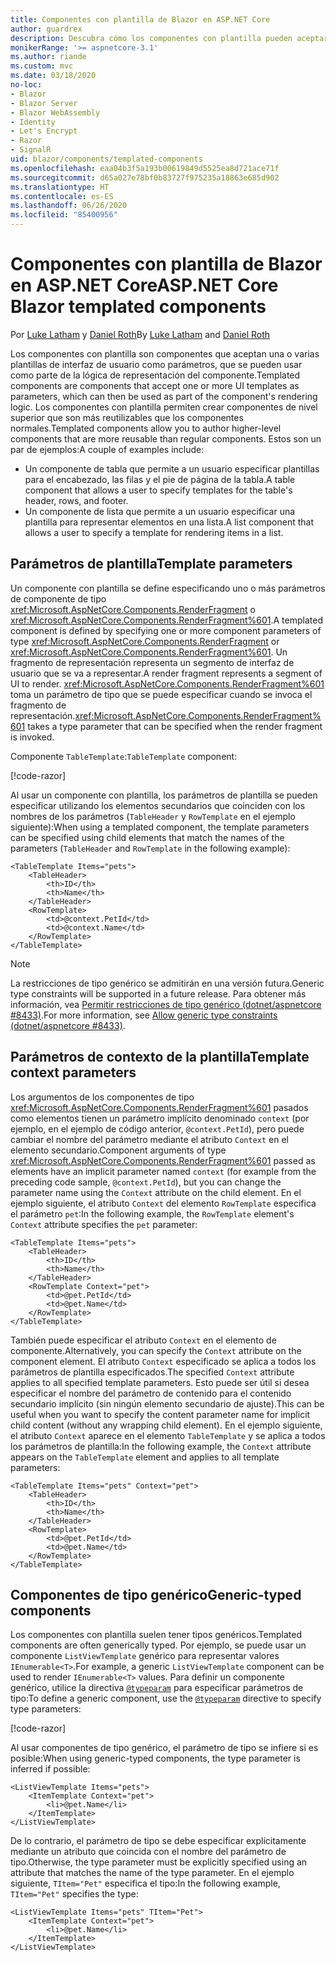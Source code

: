 ```yaml
---
title: Componentes con plantilla de Blazor en ASP.NET Core
author: guardrex
description: Descubra cómo los componentes con plantilla pueden aceptar una o varias plantillas de interfaz de usuario como parámetros, que se pueden usar como parte de la lógica de representación del componente.
monikerRange: '>= aspnetcore-3.1'
ms.author: riande
ms.custom: mvc
ms.date: 03/18/2020
no-loc:
- Blazor
- Blazor Server
- Blazor WebAssembly
- Identity
- Let's Encrypt
- Razor
- SignalR
uid: blazor/components/templated-components
ms.openlocfilehash: eaa04b3f5a193b00619849d5525ea8d721ace71f
ms.sourcegitcommit: d65a027e78bf0b83727f975235a18863e685d902
ms.translationtype: HT
ms.contentlocale: es-ES
ms.lasthandoff: 06/26/2020
ms.locfileid: "85400956"
---
```

# <a name="aspnet-core-blazor-templated-components"></a><span data-ttu-id="8fd3d-103">Componentes con plantilla de Blazor en ASP.NET Core</span><span class="sxs-lookup"><span data-stu-id="8fd3d-103">ASP.NET Core Blazor templated components</span></span>

<span data-ttu-id="8fd3d-104">Por [Luke Latham](https://github.com/guardrex) y [Daniel Roth](https://github.com/danroth27)</span><span class="sxs-lookup"><span data-stu-id="8fd3d-104">By [Luke Latham](https://github.com/guardrex) and [Daniel Roth](https://github.com/danroth27)</span></span>

<span data-ttu-id="8fd3d-105">Los componentes con plantilla son componentes que aceptan una o varias plantillas de interfaz de usuario como parámetros, que se pueden usar como parte de la lógica de representación del componente.</span><span class="sxs-lookup"><span data-stu-id="8fd3d-105">Templated components are components that accept one or more UI templates as parameters, which can then be used as part of the component's rendering logic.</span></span> <span data-ttu-id="8fd3d-106">Los componentes con plantilla permiten crear componentes de nivel superior que son más reutilizables que los componentes normales.</span><span class="sxs-lookup"><span data-stu-id="8fd3d-106">Templated components allow you to author higher-level components that are more reusable than regular components.</span></span> <span data-ttu-id="8fd3d-107">Estos son un par de ejemplos:</span><span class="sxs-lookup"><span data-stu-id="8fd3d-107">A couple of examples include:</span></span>

* <span data-ttu-id="8fd3d-108">Un componente de tabla que permite a un usuario especificar plantillas para el encabezado, las filas y el pie de página de la tabla.</span><span class="sxs-lookup"><span data-stu-id="8fd3d-108">A table component that allows a user to specify templates for the table's header, rows, and footer.</span></span>
* <span data-ttu-id="8fd3d-109">Un componente de lista que permite a un usuario especificar una plantilla para representar elementos en una lista.</span><span class="sxs-lookup"><span data-stu-id="8fd3d-109">A list component that allows a user to specify a template for rendering items in a list.</span></span>

## <a name="template-parameters"></a><span data-ttu-id="8fd3d-110">Parámetros de plantilla</span><span class="sxs-lookup"><span data-stu-id="8fd3d-110">Template parameters</span></span>

<span data-ttu-id="8fd3d-111">Un componente con plantilla se define especificando uno o más parámetros de componente de tipo <xref:Microsoft.AspNetCore.Components.RenderFragment> o <xref:Microsoft.AspNetCore.Components.RenderFragment%601>.</span><span class="sxs-lookup"><span data-stu-id="8fd3d-111">A templated component is defined by specifying one or more component parameters of type <xref:Microsoft.AspNetCore.Components.RenderFragment> or <xref:Microsoft.AspNetCore.Components.RenderFragment%601>.</span></span> <span data-ttu-id="8fd3d-112">Un fragmento de representación representa un segmento de interfaz de usuario que se va a representar.</span><span class="sxs-lookup"><span data-stu-id="8fd3d-112">A render fragment represents a segment of UI to render.</span></span> <span data-ttu-id="8fd3d-113"><xref:Microsoft.AspNetCore.Components.RenderFragment%601> toma un parámetro de tipo que se puede especificar cuando se invoca el fragmento de representación.</span><span class="sxs-lookup"><span data-stu-id="8fd3d-113"><xref:Microsoft.AspNetCore.Components.RenderFragment%601> takes a type parameter that can be specified when the render fragment is invoked.</span></span>

<span data-ttu-id="8fd3d-114">Componente `TableTemplate`:</span><span class="sxs-lookup"><span data-stu-id="8fd3d-114">`TableTemplate` component:</span></span>

[!code-razor[](../common/samples/3.x/BlazorWebAssemblySample/Components/TableTemplate.razor)]

<span data-ttu-id="8fd3d-115">Al usar un componente con plantilla, los parámetros de plantilla se pueden especificar utilizando los elementos secundarios que coinciden con los nombres de los parámetros (`TableHeader` y `RowTemplate` en el ejemplo siguiente):</span><span class="sxs-lookup"><span data-stu-id="8fd3d-115">When using a templated component, the template parameters can be specified using child elements that match the names of the parameters (`TableHeader` and `RowTemplate` in the following example):</span></span>

```razor
<TableTemplate Items="pets">
    <TableHeader>
        <th>ID</th>
        <th>Name</th>
    </TableHeader>
    <RowTemplate>
        <td>@context.PetId</td>
        <td>@context.Name</td>
    </RowTemplate>
</TableTemplate>
```

> [!NOTE]
> <span data-ttu-id="8fd3d-116">La restricciones de tipo genérico se admitirán en una versión futura.</span><span class="sxs-lookup"><span data-stu-id="8fd3d-116">Generic type constraints will be supported in a future release.</span></span> <span data-ttu-id="8fd3d-117">Para obtener más información, vea [Permitir restricciones de tipo genérico (dotnet/aspnetcore #8433)](https://github.com/dotnet/aspnetcore/issues/8433).</span><span class="sxs-lookup"><span data-stu-id="8fd3d-117">For more information, see [Allow generic type constraints (dotnet/aspnetcore #8433)](https://github.com/dotnet/aspnetcore/issues/8433).</span></span>

## <a name="template-context-parameters"></a><span data-ttu-id="8fd3d-118">Parámetros de contexto de la plantilla</span><span class="sxs-lookup"><span data-stu-id="8fd3d-118">Template context parameters</span></span>

<span data-ttu-id="8fd3d-119">Los argumentos de los componentes de tipo <xref:Microsoft.AspNetCore.Components.RenderFragment%601> pasados como elementos tienen un parámetro implícito denominado `context` (por ejemplo, en el ejemplo de código anterior, `@context.PetId`), pero puede cambiar el nombre del parámetro mediante el atributo `Context` en el elemento secundario.</span><span class="sxs-lookup"><span data-stu-id="8fd3d-119">Component arguments of type <xref:Microsoft.AspNetCore.Components.RenderFragment%601> passed as elements have an implicit parameter named `context` (for example from the preceding code sample, `@context.PetId`), but you can change the parameter name using the `Context` attribute on the child element.</span></span> <span data-ttu-id="8fd3d-120">En el ejemplo siguiente, el atributo `Context` del elemento `RowTemplate` especifica el parámetro `pet`:</span><span class="sxs-lookup"><span data-stu-id="8fd3d-120">In the following example, the `RowTemplate` element's `Context` attribute specifies the `pet` parameter:</span></span>

```razor
<TableTemplate Items="pets">
    <TableHeader>
        <th>ID</th>
        <th>Name</th>
    </TableHeader>
    <RowTemplate Context="pet">
        <td>@pet.PetId</td>
        <td>@pet.Name</td>
    </RowTemplate>
</TableTemplate>
```

<span data-ttu-id="8fd3d-121">También puede especificar el atributo `Context` en el elemento de componente.</span><span class="sxs-lookup"><span data-stu-id="8fd3d-121">Alternatively, you can specify the `Context` attribute on the component element.</span></span> <span data-ttu-id="8fd3d-122">El atributo `Context` especificado se aplica a todos los parámetros de plantilla especificados.</span><span class="sxs-lookup"><span data-stu-id="8fd3d-122">The specified `Context` attribute applies to all specified template parameters.</span></span> <span data-ttu-id="8fd3d-123">Esto puede ser útil si desea especificar el nombre del parámetro de contenido para el contenido secundario implícito (sin ningún elemento secundario de ajuste).</span><span class="sxs-lookup"><span data-stu-id="8fd3d-123">This can be useful when you want to specify the content parameter name for implicit child content (without any wrapping child element).</span></span> <span data-ttu-id="8fd3d-124">En el ejemplo siguiente, el atributo `Context` aparece en el elemento `TableTemplate` y se aplica a todos los parámetros de plantilla:</span><span class="sxs-lookup"><span data-stu-id="8fd3d-124">In the following example, the `Context` attribute appears on the `TableTemplate` element and applies to all template parameters:</span></span>

```razor
<TableTemplate Items="pets" Context="pet">
    <TableHeader>
        <th>ID</th>
        <th>Name</th>
    </TableHeader>
    <RowTemplate>
        <td>@pet.PetId</td>
        <td>@pet.Name</td>
    </RowTemplate>
</TableTemplate>
```

## <a name="generic-typed-components"></a><span data-ttu-id="8fd3d-125">Componentes de tipo genérico</span><span class="sxs-lookup"><span data-stu-id="8fd3d-125">Generic-typed components</span></span>

<span data-ttu-id="8fd3d-126">Los componentes con plantilla suelen tener tipos genéricos.</span><span class="sxs-lookup"><span data-stu-id="8fd3d-126">Templated components are often generically typed.</span></span> <span data-ttu-id="8fd3d-127">Por ejemplo, se puede usar un componente `ListViewTemplate` genérico para representar valores `IEnumerable<T>`.</span><span class="sxs-lookup"><span data-stu-id="8fd3d-127">For example, a generic `ListViewTemplate` component can be used to render `IEnumerable<T>` values.</span></span> <span data-ttu-id="8fd3d-128">Para definir un componente genérico, utilice la directiva [`@typeparam`](xref:mvc/views/razor#typeparam) para especificar parámetros de tipo:</span><span class="sxs-lookup"><span data-stu-id="8fd3d-128">To define a generic component, use the [`@typeparam`](xref:mvc/views/razor#typeparam) directive to specify type parameters:</span></span>

[!code-razor[](../common/samples/3.x/BlazorWebAssemblySample/Components/ListViewTemplate.razor)]

<span data-ttu-id="8fd3d-129">Al usar componentes de tipo genérico, el parámetro de tipo se infiere si es posible:</span><span class="sxs-lookup"><span data-stu-id="8fd3d-129">When using generic-typed components, the type parameter is inferred if possible:</span></span>

```razor
<ListViewTemplate Items="pets">
    <ItemTemplate Context="pet">
        <li>@pet.Name</li>
    </ItemTemplate>
</ListViewTemplate>
```

<span data-ttu-id="8fd3d-130">De lo contrario, el parámetro de tipo se debe especificar explícitamente mediante un atributo que coincida con el nombre del parámetro de tipo.</span><span class="sxs-lookup"><span data-stu-id="8fd3d-130">Otherwise, the type parameter must be explicitly specified using an attribute that matches the name of the type parameter.</span></span> <span data-ttu-id="8fd3d-131">En el ejemplo siguiente, `TItem="Pet"` especifica el tipo:</span><span class="sxs-lookup"><span data-stu-id="8fd3d-131">In the following example, `TItem="Pet"` specifies the type:</span></span>

```razor
<ListViewTemplate Items="pets" TItem="Pet">
    <ItemTemplate Context="pet">
        <li>@pet.Name</li>
    </ItemTemplate>
</ListViewTemplate>
```
